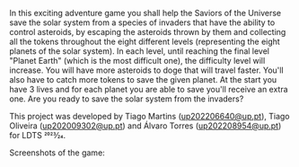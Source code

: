 In this exciting adventure game you shall help the Saviors of the Universe save the solar system from a species of invaders that have the ability to control asteroids, by escaping the asteroids thrown by them and collecting all the tokens throughout the eight different levels (representing the eight planets of the solar system).
In each level, until reaching the final level "Planet Earth" (which is the most difficult one), the difficulty level will increase. You will have more asteroids to doge that will travel faster. You'll also have to catch more tokens to save the given planet. At the start you have 3 lives and for each planet you are able to save you'll receive an extra one.
Are you ready to save the solar system from the invaders?

This project was developed by Tiago Martins (up202206640@up.pt), Tiago Oliveira (up202009302@up.pt) and Álvaro Torres (up202208954@up.pt) for LDTS 2023⁄24.

Screenshots of the game:


